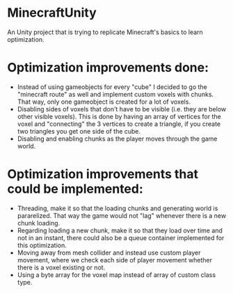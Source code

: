 # MinecraftUnity

An Unity project that is trying to replicate Minecraft's basics to learn optimization.

# Optimization improvements done:
- Instead of using gameobjects for every "cube" I decided to go the "minecraft route" as well and implement custom voxels with chunks.
That way, only one gameobject is created for a lot of voxels. 
- Disabling sides of voxels that don't have to be visible (i.e. they are below other visible voxels). This is done by having an array of vertices for the voxel and "connecting" the 3 vertices to create a triangle, if you create two triangles you get one side of the cube.
- Disabling and enabling chunks as the player moves through the game world.

# Optimization improvements that could be implemented:
- Threading, make it so that the loading chunks and generating world is pararelized. That way the game would not "lag" whenever there is a new chunk loading.
- Regarding loading a new chunk, make it so that they load over time and not in an instant, there could also be a queue container implemented for this optimization.
- Moving away from mesh collider and instead use custom player movement, where we check each side of player movement whether there is a voxel existing or not.
- Using a byte array for the voxel map instead of array of custom class type.
